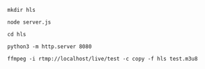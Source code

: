 `mkdir hls`

`node server.js`

`cd hls`

`python3 -m http.server 8080`

`ffmpeg -i rtmp://localhost/live/test -c copy -f hls test.m3u8`
